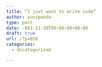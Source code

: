 ```yaml
---
title: “I just want to write code”
author: yuvipanda
type: post
date: -001-11-30T00:00:00+00:00
draft: true
url: /?p=850
categories:
  - Uncategorized

---
```

